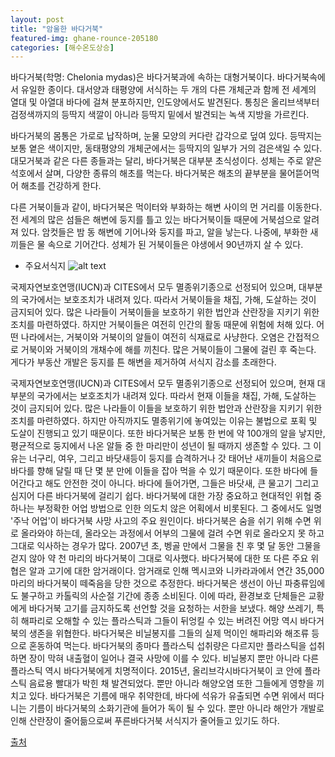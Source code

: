 ```yaml
---
layout: post
title: "암울한 바다거북"
featured-img: ghane-rounce-205180
categories: [해수온도상승]
---
```


바다거북(학명: Chelonia mydas)은 바다거북과에 속하는 대형거북이다. 바다거북속에서 유일한 종이다. 대서양과 태평양에 서식하는 두 개의 다른 개체군과 함께 전 세계의 열대 및 아열대 바다에 걸쳐 분포하지만, 인도양에서도 발견된다. 통칭은 올리브색부터 검정색까지의 등딱지 색깔이 아니라 등딱지 밑에서 발견되는 녹색 지방을 가르킨다.

바다거북의 몸통은 가로로 납작하며, 눈물 모양의 커다란 갑각으로 덮여 있다. 등딱지는 보통 옅은 색이지만, 동태평양의 개체군에서는 등딱지의 일부가 거의 검은색일 수 있다. 대모거북과 같은 다른 종들과는 달리, 바다거북은 대부분 초식성이다. 성체는 주로 얕은 석호에서 살며, 다양한 종류의 해초를 먹는다. 바다거북은 해초의 끝부분을 물어뜯어먹어 해초를 건강하게 한다.

다른 거북이들과 같이, 바다거북은 먹이터와 부화하는 해변 사이의 먼 거리를 이동한다. 전 세계의 많은 섬들은 해변에 둥지를 틀고 있는 바다거북이들 때문에 거북섬으로 알려져 있다. 암컷들은 밤 동 해변에 기어나와 둥지를 파고, 알을 낳는다. 나중에, 부화한 새끼들은 물 속으로 기어간다. 성체가 된 거북이들은 야생에서 90년까지 살 수 있다.

- 주요서식지
![alt text](https://upload.wikimedia.org/wikipedia/commons/e/e2/Lieux_pontes_tortue_verte.png "Logo Title Text 1")

국제자연보호연맹(IUCN)과 CITES에서 모두 멸종위기종으로 선정되어 있으며, 대부분의 국가에서는 보호조치가 내려져 있다. 따라서 거북이들을 채집, 가해, 도살하는 것이 금지되어 있다. 많은 나라들이 거북이들을 보호하기 위한 법안과 산란장을 지키기 위한 조치를 마련하였다. 하지만 거북이들은 여전히 인간의 활동 때문에 위험에 처해 있다. 어떤 나라에서는, 거북이와 거북이의 알들이 여전히 식재료로 사냥한다. 오염은 간접적으로 거북이와 거북이의 개채수에 해를 끼친다. 많은 거북이들이 그물에 걸린 후 죽는다. 게다가 부동산 개발은 둥지를 튼 해변을 제거하여 서식지 감소를 초래한다.

국제자연보호연맹(IUCN)과 CITES에서 모두 멸종위기종으로 선정되어 있으며, 현재 대부분의 국가에서는 보호조치가 내려져 있다. 따라서 현재 이들을 채집, 가해, 도살하는 것이 금지되어 있다. 많은 나라들이 이들을 보호하기 위한 법안과 산란장을 지키기 위한 조치를 마련하였다. 하지만 아직까지도 멸종위기에 놓여있는 이유는 불법으로 포획 및 도살이 진행되고 있기 때문이다. 또한 바다거북은 보통 한 번에 약 100개의 알을 낳지만, 평균적으로 둥지에서 나온 알들 중 한 마리만이 성년이 될 때까지 생존할 수 있다. 그 이유는 너구리, 여우, 그리고 바닷새등이 둥지를 습격하거나 갓 태어난 새끼들이 처음으로 바다를 향해 달릴 때 단 몇 분 만에 이들을 잡아 먹을 수 있기 때문이다. 또한 바다에 들어간다고 해도 안전한 것이 아니다. 바다에 들어가면, 그들은 바닷새, 큰 물고기 그리고 심지어 다른 바다거북에 걸리기 쉽다. 바다거북에 대한 가장 중요하고 현대적인 위협 중 하나는 부정확한 어업 방법으로 인한 의도치 않은 어획에서 비롯된다. 그 중에서도 일명 '주낙 어업'이 바다거북 사망 사고의 주요 원인이다. 바다거북은 숨을 쉬기 위해 수면 위로 올라와야 하는데, 올라오는 과정에서 어부의 그물에 걸려 수면 위로 올라오지 못 하고 그대로 익사하는 경우가 많다. 2007년 초, 벵골 만에서 그물을 친 후 몇 달 동안 그물을 걷지 않아 약 천 마리의 바다거북이 그대로 익사했다. 바다거북에 대한 또 다른 주요 위협은 알과 고기에 대한 암거래이다. 암거래로 인해 멕시코와 니카라과에서 연간 35,000마리의 바다거북이 떼죽음을 당한 것으로 추정한다. 바다거북은 생선이 아닌 파충류임에도 불구하고 카톨릭의 사순절 기간에 종종 소비된다. 이에 따라, 환경보호 단체들은 교황에게 바다거북 고기를 금지하도록 선언할 것을 요청하는 서한을 보냈다. 해양 쓰레기, 특히 해파리로 오해할 수 있는 플라스틱과 그들이 뒤엉킬 수 있는 버려진 어망 역시 바다거북의 생존을 위협한다. 바다거북은 비닐봉지를 그들의 실제 먹이인 해파리와 해조류 등으로 혼동하여 먹는다. 바다거북의 종마다 플라스틱 섭취량은 다르지만 플라스틱을 섭취하면 장이 막혀 내출혈이 일어나 결국 사망에 이를 수 있다. 비닐봉지 뿐만 아니라 다른 플라스틱 역시 바다거북에게 치명적이다. 2015년, 올리브각시바다거북이 코 안에 플라스틱 음료용 빨대가 박힌 채 발견되었다. 뿐만 아니라 해양오염 또한 그들에게 영향을 끼치고 있다. 바다거북은 기름에 매우 취약한데, 바다에 석유가 유출되면 수면 위에서 떠다니는 기름이 바다거북의 소화기관에 들어가 독이 될 수 있다. 뿐만 아니라 해안가 개발로 인해 산란장이 줄어듦으로써 푸른바다거북 서식지가 줄어들고 있기도 하다.


[출처](https://ko.wikipedia.org/wiki/%EB%B0%94%EB%8B%A4%EA%B1%B0%EB%B6%81)